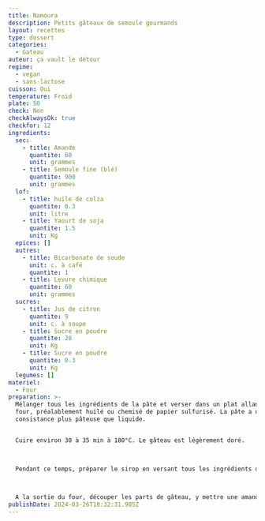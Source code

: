 ```yaml
---
title: Namoura
description: Petits gâteaux de semoule gourmands
layout: recettes
type: dessert
categories:
  - Gateau
auteur: ça vault le détour
regime:
  - vegan
  - sans-lactose
cuisson: Oui
temperature: Froid
plate: 50
check: Non
checkAlwaysOk: true
checkfor: 12
ingredients:
  sec:
    - title: Amande
      quantite: 60
      unit: grammes
    - title: Semoule fine (blé)
      quantite: 900
      unit: grammes
  lof:
    - title: huile de colza
      quantite: 0.3
      unit: litre
    - title: Yaourt de soja
      quantite: 1.5
      unit: Kg
  epices: []
  autres:
    - title: Bicarbonate de soude
      unit: c. à café
      quantite: 1
    - title: Levure chimique
      quantite: 60
      unit: grammes
  sucres:
    - title: Jus de citron
      quantite: 9
      unit: c. à soupe
    - title: Sucre en poudre
      quantite: 28
      unit: Kg
    - title: Sucre en poudre
      quantite: 0.3
      unit: Kg
  legumes: []
materiel:
  - Four
preparation: >-
  Mélanger tous les ingrédients de la pâte et verser dans un plat allant au
  four, préalablement huilé ou chemisé de papier sulfurisé. La pâte a une
  consistance plus pâteuse que liquide.


  Cuire environ 30 à 35 min à 180°C. Le gâteau est légèrement doré.

   

  Pendant ce temps, préparer le sirop en versant tous les ingrédients dans une casserole et porter à ébullition. Le sucre doit être totalement dissout.

   

  A la sortie du four, découper les parts de gâteau, y mettre une amande au centre de chaque part et puis verser une bonne dose de sirop sur le gâteau. Bien répartir pour que chaque partie du gâteau s'imbibe bien. Enfin, filmer de manière complètement hermétique jusqu'au moment de le servir.
publishDate: 2024-03-26T18:32:31.905Z
---
```

